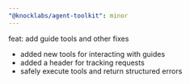 ```yaml
---
"@knocklabs/agent-toolkit": minor
---
```


feat: add guide tools and other fixes

- added new tools for interacting with guides
- added a header for tracking requests
- safely execute tools and return structured errors
